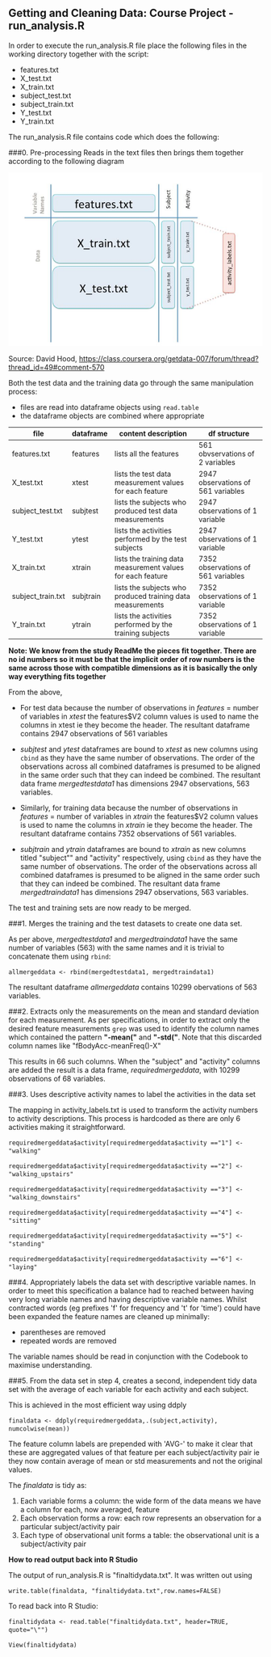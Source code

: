 Getting and Cleaning Data: Course Project - run_analysis.R
------------------------------------------

In order to execute the run_analysis.R file place the following files in the working directory together with the script:

* features.txt
* X_test.txt
* X_train.txt
* subject_test.txt
* subject_train.txt
* Y_test.txt
* Y_train.txt


The run_analysis.R file contains code which does the following:

###0. Pre-processing
Reads in the text files then brings them together according to the following diagram

![](textdiagram.jpg?raw=true)

Source: David Hood, https://class.coursera.org/getdata-007/forum/thread?thread_id=49#comment-570


Both the test data and the training data go through the same manipulation process:

* files are read into dataframe objects using `read.table`
* the dataframe objects are combined where appropriate


| file              | dataframe | content description                                         |df structure                      |
|-------------------|-----------|-------------------------------------------------------------|----------------------------------|
| features.txt      | features  | lists all the features                                      | 561 obvservations of 2 variables   |
| X_test.txt        | xtest     | lists the test data measurement values for each feature     | 2947 observations of 561 variables |
| subject_test.txt  | subjtest  | lists the subjects who produced test data measurements      | 2947 observations of 1 variable    |
| Y_test.txt        | ytest     | lists the activities performed by the test subjects         | 2947 observations of 1 variable    |
| X_train.txt       | xtrain    | lists the training data measurement values for each feature | 7352 observations of 561 variables |
| subject_train.txt | subjtrain | lists the subjects who produced training data measurements  | 7352 observations of 1 variable    |
| Y_train.txt       | ytrain    | lists the activities performed by the training subjects     | 7352 observations of 1 variable    |

**Note: We know from the study ReadMe the pieces fit together. There are no id numbers so it must be that the implicit order of row numbers is the same across those with compatible dimensions as it is basically the only way everything fits together**

From the above,
 
* For test data because the number of observations in *features* = number of variables in *xtest* the features$V2 column values is used to name the columns in xtest ie they become the header. The resultant dataframe contains 2947 observations of 561 variables

* *subjtest* and *ytest* dataframes are bound to *xtest* as new columns using `cbind` as they have the same number of observations. The order of the observations across all combined dataframes is presumed to be aligned in the same order such that they can indeed be combined. The resultant data frame *mergedtestdata1* has dimensions 2947 observations, 563 variables.

* Similarly, for training data because the number of observations in *features* = number of variables in *xtrain* the features$V2 column values is used to name the columns in *xtrain* ie they become the header. The resultant dataframe contains 7352 observations of 561 variables.

* *subjtrain* and *ytrain* dataframes are bound to *xtrain* as new columns titled "subject"" and "activity" respectively, using `cbind` as they have the same number of observations. The order of the observations across all combined dataframes is presumed to be aligned in the same order such that they can indeed be combined. The resultant data frame *mergedtraindata1* has dimensions 2947 observations, 563 variables.

The test and training sets are now ready to be merged.


###1. Merges the training and the test datasets to create one data set.

As per above, *mergedtestdata1* and *mergedtraindata1* have the same number of variables (563) with the same names and it is trivial to concatenate them using `rbind`:

```{r}
allmergeddata <- rbind(mergedtestdata1, mergedtraindata1)
```

The resultant dataframe *allmergeddata* contains 10299 obervations of 563 variables.

###2. Extracts only the measurements on the mean and standard deviation for each measurement. 
As per specifications, in order to extract only the desired feature measurements `grep` was used to identify the column names which contained the pattern **"-mean("** and **"-std("**. Note that this discarded column names like "fBodyAcc-meanFreq()-X"

This results in 66 such columns. When the "subject" and "activity" columns are added  the result is a data frame, *requiredmergeddata*, with 10299 observations of 68 variables.

###3. Uses descriptive activity names to label the activities in the data set

The mapping in activity_labels.txt is used to transform the activity numbers to activity descriptions. This process is hardcoded as there are only 6 activities making it straightforward.

```{r}
requiredmergeddata$activity[requiredmergeddata$activity =="1"] <- "walking"
```
```{r}
requiredmergeddata$activity[requiredmergeddata$activity =="2"] <- "walking_upstairs"
```
```{r}
requiredmergeddata$activity[requiredmergeddata$activity =="3"] <- "walking_downstairs"
```
```{r}
requiredmergeddata$activity[requiredmergeddata$activity =="4"] <- "sitting"
```
```{r}
requiredmergeddata$activity[requiredmergeddata$activity =="5"] <- "standing"
```
```{r}
requiredmergeddata$activity[requiredmergeddata$activity =="6"] <- "laying"
```

###4. Appropriately labels the data set with descriptive variable names. 
In order to meet this specification a balance had to reached between having very long variable names and having descriptive variable names. Whilst contracted words (eg prefixes 'f' for frequency and 't' for 'time') could have been expanded the feature names are cleaned up minimally:

* parentheses are removed
* repeated words are removed

The variable names should be read in conjunction with the Codebook to maximise understanding. 

###5. From the data set in step 4, creates a second, independent tidy data set with the average of each variable for each activity and each subject.

This is achieved in the most efficient way using ddply

```{r}
finaldata <- ddply(requiredmergeddata,.(subject,activity), numcolwise(mean))
```

The feature column labels are prepended with 'AVG-' to make it clear that these are aggregated values of that feature per each subject/activity pair ie they now contain average of mean or std measurements and not the original values. 

The *finaldata* is tidy as:

1. Each variable forms a column: the wide form of the data means we have a column for each, now averaged, feature
2. Each observation forms a row: each row represents an observation for a particular subject/activity pair
3. Each type of observational unit forms a table: the observational unit is a subject/activity pair

**How to read output back into R Studio**

The output of run_analysis.R is "finaltidydata.txt". It was written out using

```{r}
write.table(finaldata, "finaltidydata.txt",row.names=FALSE)
```

To read back into R Studio:

```{r}
finaltidydata <- read.table("finaltidydata.txt", header=TRUE, quote="\"")
```
```{r}
View(finaltidydata)
```


